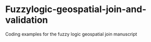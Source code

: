 # Fuzzylogic-geospatial-join-and-validation
Coding examples for the fuzzy logic geospatial join manuscript
